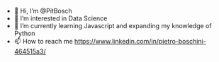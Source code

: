 - 👋 Hi, I’m @PitBosch
- 👀 I’m interested in Data Science
- 🌱 I’m currently learning Javascript and expanding my knowledge of Python
- 📫 How to reach me https://www.linkedin.com/in/pietro-boschini-464515a3/
